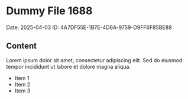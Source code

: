 # Dummy File 1688

Date: 2025-04-03
ID: 4A7DF55E-1B7E-4D6A-9759-D9FF6F85BE88

## Content

Lorem ipsum dolor sit amet, consectetur adipiscing elit.
Sed do eiusmod tempor incididunt ut labore et dolore magna aliqua.

* Item 1
* Item 2
* Item 3

